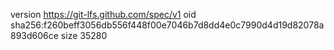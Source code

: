 version https://git-lfs.github.com/spec/v1
oid sha256:f260beff3056db556f448f00e7046b7d8dd4e0c7990d4d19d82078a893d606ce
size 35280
